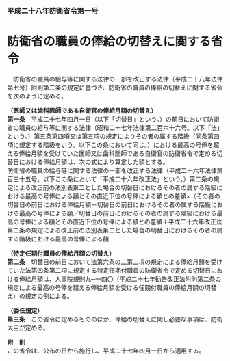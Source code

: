 ### 平成二十八年防衛省令第一号  
# 防衛省の職員の俸給の切替えに関する省令  
　防衛省の職員の給与等に関する法律の一部を改正する法律（平成二十八年法律第七号）附則第二条の規定に基づき、防衛省の職員の俸給の切替えに関する省令を次のように定める。  
  
**（医師又は歯科医師である自衛官の俸給月額の切替え）**  
**第一条**　平成二十七年四月一日（以下「切替日」という。）の前日において防衛省の職員の給与等に関する法律（昭和二十七年法律第二百六十六号。以下「法」という。）第五条第四項又は第五項の規定によりその者の属する階級（同条第四項に規定する階級をいう。以下この条において同じ。）における最高の号俸を超える俸給月額を受けていた医師又は歯科医師である自衛官の防衛省令で定める切替日における俸給月額は、次の式により算定した額とする。  
防衛省の職員の給与等に関する法律の一部を改正する法律（平成二十六年法律第百三十五号。以下この条において「平成二十六年改正法」という。）第二条の規定による改正前の法別表第二とした場合の切替日におけるその者の属する階級における最高の号俸による額とその直近下位の号俸による額との差額×（その者の切替日の前日における俸給月額－切替日の前日におけるその者の属する階級における最高の号俸による額／切替日の前日におけるその者の属する階級における最高の号俸による額とその直近下位の号俸による額との差額＋平成二十六年改正法第二条の規定による改正前の法別表第二とした場合の切替日におけるその者の属する階級における最高の号俸による額  
  
**（特定任期付職員の俸給月額の切替え）**  
**第二条**　切替日の前日において法第六条の二第二項の規定による俸給月額を受けていた法第四条第二項に規定する特定任期付職員の防衛省令で定める切替日における俸給月額は、人事院規則九─一四〇（平成二十七年勧告改正法附則第二条の規定による最高の号俸を超える俸給月額を受ける任期付職員の俸給月額の切替え）の規定の例による。  
  
**（委任規定）**  
**第三条**　この省令に定めるもののほか、俸給の切替えに関し必要な事項は、防衛大臣が定める。  
  
**附　則**  
この省令は、公布の日から施行し、平成二十七年四月一日から適用する。  
  
